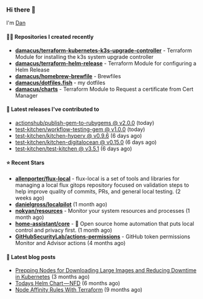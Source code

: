 

### Hi there 👋

I'm [Dan](https://medium.com/@dan.m.webb)

#### 👨‍💻 Repositories I created recently
- **[damacus/terraform-kubernetes-k3s-upgrade-controller](https://github.com/damacus/terraform-kubernetes-k3s-upgrade-controller)** - Terraform Module for installing the k3s system upgrade controller
- **[damacus/terraform-helm-release](https://github.com/damacus/terraform-helm-release)** - Terraform Module for configuring a Helm Release
- **[damacus/homebrew-brewfile](https://github.com/damacus/homebrew-brewfile)** - Brewfiles
- **[damacus/dotfiles.fish](https://github.com/damacus/dotfiles.fish)** - my dotfiles
- **[damacus/charts](https://github.com/damacus/charts)** - Terraform Module to Request a certificate from Cert Manager

#### 🚀 Latest releases I've contributed to


- [actionshub/publish-gem-to-rubygems @ v2.0.0](https://github.com/actionshub/publish-gem-to-rubygems/releases/tag/v2.0.0) (today)
- [test-kitchen/workflow-testing-gem @ v1.0.0](https://github.com/test-kitchen/workflow-testing-gem/releases/tag/v1.0.0) (today)
- [test-kitchen/kitchen-hyperv @ v0.9.6](https://github.com/test-kitchen/kitchen-hyperv/releases/tag/v0.9.6) (6 days ago)
- [test-kitchen/kitchen-digitalocean @ v0.15.0](https://github.com/test-kitchen/kitchen-digitalocean/releases/tag/v0.15.0) (6 days ago)
- [test-kitchen/test-kitchen @ v3.5.1](https://github.com/test-kitchen/test-kitchen/releases/tag/v3.5.1) (6 days ago)

#### ⭐ Recent Stars


- **[allenporter/flux-local](https://github.com/allenporter/flux-local)** - flux-local is a set of tools and libraries for managing a local flux gitops repository focused on validation steps to help improve quality of commits, PRs, and general local testing.  (2 weeks ago)
- **[danielgross/localpilot](https://github.com/danielgross/localpilot)** (1 month ago)
- **[nokyan/resources](https://github.com/nokyan/resources)** - Monitor your system resources and processes (1 month ago)
- **[home-assistant/core](https://github.com/home-assistant/core)** - :house_with_garden: Open source home automation that puts local control and privacy first. (1 month ago)
- **[GitHubSecurityLab/actions-permissions](https://github.com/GitHubSecurityLab/actions-permissions)** - GitHub token permissions Monitor and Advisor actions (4 months ago)

#### 📄 Latest blog posts
- [Prepping Nodes for Downloading Large Images and Reducing Downtime in Kubernetes](https://medium.com/@dan.m.webb/prepping-nodes-for-downloading-large-images-and-reducing-downtime-in-kubernetes-551ead53f0?source=rss-bbba9c670f6e------2) (3 months ago)
- [Todays Helm Chart — NFD](https://medium.com/@dan.m.webb/todays-helm-chart-nfd-efe64f156edd?source=rss-bbba9c670f6e------2) (6 months ago)
- [Node Affinity Rules With Terraform](https://awstip.com/node-affinity-rules-with-terraform-a0766e0bb1da?source=rss-bbba9c670f6e------2) (9 months ago)

